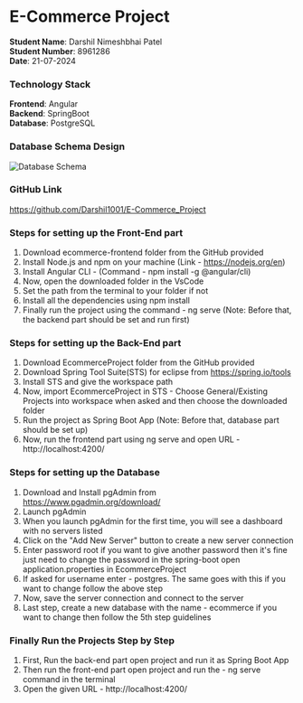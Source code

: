 # E-Commerce Project

**Student Name**: Darshil Nimeshbhai Patel  
**Student Number**: 8961286  
**Date**: 21-07-2024

### Technology Stack

**Frontend**: Angular  
**Backend**: SpringBoot  
**Database**: PostgreSQL

### Database Schema Design

![Database Schema](https://github.com/user-attachments/assets/9318677a-5911-4318-83fd-1518a00171b5)

### GitHub Link
https://github.com/Darshil1001/E-Commerce_Project

### Steps for setting up the Front-End part
1) Download ecommerce-frontend folder from the GitHub provided
2) Install Node.js and npm on your machine (Link - https://nodejs.org/en) 
3) Install Angular CLI - (Command - npm install -g @angular/cli)
4) Now, open the downloaded folder in the VsCode
5) Set the path from the terminal to your folder if not
6) Install all the dependencies using npm install
7) Finally run the project using the command - ng serve (Note: Before that, the backend part should be set and run first)

### Steps for setting up the Back-End part
1) Download EcommerceProject folder from the GitHub provided
2) Download Spring Tool Suite(STS) for eclipse from https://spring.io/tools
3) Install STS and give the workspace path
4) Now, import EcommerceProject in STS - Choose General/Existing Projects into workspace when asked and then choose the downloaded folder
5) Run the project as Spring Boot App (Note: Before that, database part should be set up)
6) Now, run the frontend part using ng serve and open URL - http://localhost:4200/

### Steps for setting up the Database
1) Download and Install pgAdmin from https://www.pgadmin.org/download/
2) Launch pgAdmin
3) When you launch pgAdmin for the first time, you will see a dashboard with no servers listed
4) Click on the "Add New Server" button to create a new server connection
5) Enter password root if you want to give another password then it's fine just need to change the password in the spring-boot open application.properties in EcommerceProject
6) If asked for username enter - postgres. The same goes with this if you want to change follow the above step
7) Now, save the server connection and connect to the server
8) Last step, create a new database with the name - ecommerce if you want to change then follow the 5th step guidelines

### Finally Run the Projects Step by Step
1) First, Run the back-end part open project and run it as Spring Boot App
2) Then run the front-end part open project and run the - ng serve command in the terminal
3) Open the given URL - http://localhost:4200/
